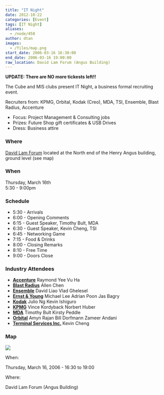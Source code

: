 ```yaml
---
title: "IT Night"
date: 2012-10-22
categories: [Event]
tags: [IT Night]
aliases:
  - /node/458
author: dtan
images:
  - /files/map.png
start_date: 2006-03-16 16:30:00
end_date: 2006-03-16 19:00:00
raw_location: David Lam Forum (Angus Building)
---
```


**UPDATE: There are NO more tickests left!!**

The Cube and MIS clubs present IT Night, a business formal recruiting event.

Recruiters from: KPMG, Orbital, Kodak (Creo), MDA, TSI, Ensemble, Blast Radius, Accenture
- Focus: Project Management & Consulting jobs
- Prizes: Future Shop gift certificates & USB Drives
- Dress: Business attire

### Where

[David Lam Forum](https://maps.google.com/maps?f=q&hl=en&sll=49.264122,-123.250637&sspn=0.006707,0.01678&q=ubc+vancouver+angus&cid=49264122,-123250637,2619071038577418934&li=lmd&t=h&ll=49.26702,-123.249993&spn=0.007085,0.01678)
located at the North end of the Henry Angus building, ground level (see map)

### When

Thursday, March 16th \
5:30 - 9:00pm

### Schedule

* 5:30 - Arrivals
* 6:00 - Opening Comments
* 6:15 - Guest Speaker, Timothy Bult, MDA
* 6:30 - Guest Speaker, Kevin Cheng, TSI
* 6:45 - Networking Game
* 7:15 - Food & Drinks
* 8:00 - Closing Remarks
* 8:10 - Free Time
* 9:00 - Doors Close

### Industry Attendees

*   **[Accenture](http://www.accenture.com/)**
    Raymond Yee
    Vu Ha
*   **[Blast Radius](http://www.blastradius.com/index.jsp)**
    Allen Chen
*   **[Ensemble](http://www.ensemble.com/)**
    David Liao
    Vlad Ghelesel
*   **[Ernst & Young](https://webforms.ey.com/global/content.nsf/Canada/Home)**
    Michael Lee
    Adrian Poon
    Jas Bagry
*   **[Kodak](http://wwwca.kodak.com/CA/en/nav/kciHomePage.jhtml)**
    Julio Ng
    Kevin Ishiguro
*   **[KPMG](http://www.kpmg.ca/en/)**
    Vince Kordyback
    Norbert Huber
*   **[MDA](http://www.mdacorporation.com/)**
    Timothy Bult
    Kirsty Peddle
*   **[Orbital](http://www.orbitaltech.com/)**
    Amyn Rajan
    Bill Dorfmann
    Zameer Andani
*   **[Terminal Services Inc.](http://www.tsi.bc.ca/t3/index.php?id=43)**
    Kevin Cheng

### Map

![](/files/map.png)

When: 

Thursday, March 16, 2006 - 16:30 to 19:00

Where: 

David Lam Forum (Angus Building)

